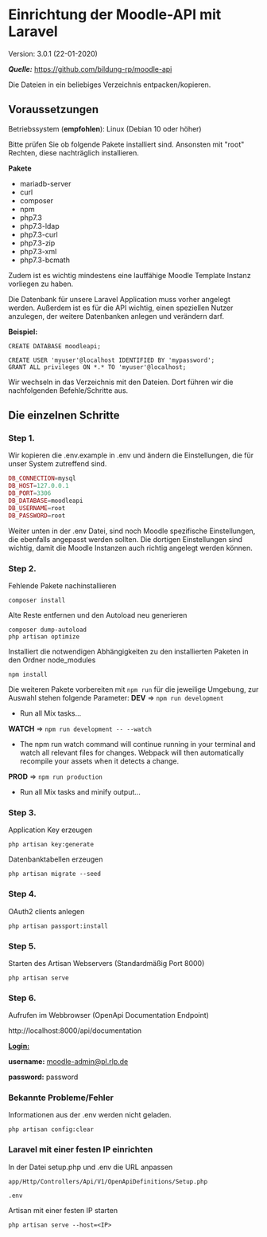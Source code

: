 # Einrichtung der Moodle-API mit Laravel

Version: 3.0.1 (22-01-2020)

***Quelle:*** 
https://github.com/bildung-rp/moodle-api

Die Dateien in ein beliebiges Verzeichnis entpacken/kopieren.

## Voraussetzungen
Betriebssystem (**empfohlen**): Linux (Debian 10 oder höher)

Bitte prüfen Sie ob folgende Pakete installiert sind.
Ansonsten mit "root" Rechten, diese nachträglich installieren.

**Pakete**

- mariadb-server
- curl
- composer
- npm
- php7.3
- php7.3-ldap
- php7.3-curl 
- php7.3-zip 
- php7.3-xml 
- php7.3-bcmath

Zudem ist es wichtig mindestens eine lauffähige Moodle Template Instanz vorliegen zu haben.

Die Datenbank für unsere Laravel Application muss vorher angelegt werden.
Außerdem ist es für die API wichtig, einen speziellen Nutzer anzulegen, der weitere Datenbanken anlegen und verändern darf.

**Beispiel:**

```mysql
CREATE DATABASE moodleapi;
```

```mysql
CREATE USER 'myuser'@localhost IDENTIFIED BY 'mypassword';
GRANT ALL privileges ON *.* TO 'myuser'@localhost;
```

Wir wechseln in das Verzeichnis mit den Dateien.
Dort führen wir die nachfolgenden Befehle/Schritte aus.

## Die einzelnen Schritte

### Step 1.

Wir kopieren die .env.example in .env und ändern die Einstellungen, die für unser System zutreffend sind.
```php
DB_CONNECTION=mysql
DB_HOST=127.0.0.1
DB_PORT=3306
DB_DATABASE=moodleapi
DB_USERNAME=root
DB_PASSWORD=root
```

Weiter unten in der .env Datei, sind noch Moodle spezifische Einstellungen, die ebenfalls angepasst werden sollten.
Die dortigen Einstellungen sind wichtig, damit die Moodle Instanzen auch richtig angelegt werden können.

### Step 2. 

Fehlende Pakete nachinstallieren

```
composer install
```

Alte Reste entfernen und den Autoload neu generieren
```shell
composer dump-autoload
php artisan optimize
```

Installiert die notwendigen Abhängigkeiten zu den installierten Paketen in den Ordner node_modules
```shell
npm install
```

Die weiteren Pakete vorbereiten mit `npm run` für die jeweilige Umgebung, zur Auswahl stehen folgende Parameter:
**DEV** => `npm run development`

- Run all Mix tasks...

**WATCH** => `npm run development -- --watch`

* The npm run watch command will continue running in your terminal and watch all relevant files for changes. Webpack will then automatically recompile your assets when it detects a change.

**PROD** => `npm run production`

* Run all Mix tasks and minify output...

### Step 3.
Application Key erzeugen
```shell 
php artisan key:generate
```

Datenbanktabellen erzeugen
```shell
php artisan migrate --seed
```

### Step 4.

OAuth2 clients anlegen
```shell
php artisan passport:install
```

### Step 5.

Starten des Artisan Webservers (Standardmäßig Port 8000)

```shell
php artisan serve
```

### Step 6.
Aufrufen im Webbrowser (OpenApi Documentation Endpoint)

http://localhost:8000/api/documentation

**<u>Login:</u>**

**username:** moodle-admin@pl.rlp.de

**password:** password


### Bekannte Probleme/Fehler
Informationen aus der .env werden nicht geladen.

```shell
php artisan config:clear
```

### Laravel mit einer festen IP einrichten 
In der Datei setup.php und .env die URL anpassen

```
app/Http/Controllers/Api/V1/OpenApiDefinitions/Setup.php
```

```
.env
```

Artisan mit einer festen IP starten
```
php artisan serve --host=<IP>
```